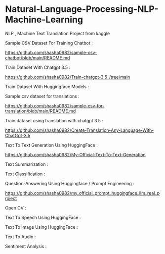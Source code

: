 # Natural-Language-Processing-NLP-Machine-Learning
NLP , Machine Text Translation Project from kaggle


Sample CSV Dataset For Training Chatbot :

https://github.com/shasha0982/sample-csv-chatbot/blob/main/README.md


Train Dataset With Chatgpt 3.5 :

https://github.com/shasha0982/Train-chatgpt-3.5-/tree/main


Train Dataset With Huggingface Models :



Sample csv dataset for translations : 

https://github.com/shasha0982/sample-csv-for-translation/blob/main/README.md


Train dataset using translation with chatgpt 3.5 :

https://github.com/shasha0982/Create-Translation-Any-Language-With-ChatGpt-3.5


Text To Text Generation Using HuggingFace :

https://github.com/shasha0982/My-Official-Text-To-Text-Generation


Text Summarization :



Text Classification :


Question-Answering Using Huggingface / Prompt Engineering : 

https://github.com/shasha0982/my_official_prompt_huggingface_llm_real_project


Open CV :


Text To Speech Using HuggingFace :



Text To Image Using HuggingFace :


Text To Audio :


Sentiment Analysis : 



